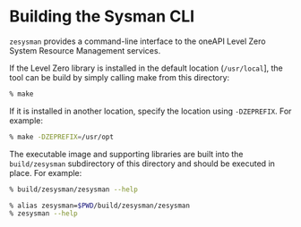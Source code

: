 # Building the Sysman CLI

`zesysman` provides a command-line interface to the oneAPI Level Zero System Resource Management services.

If the Level Zero library is installed in the default location (`/usr/local`], the tool can be build by simply calling make from this directory:

```bash
% make
```

If it is installed in another location, specify the location using `-DZEPREFIX`. For example:

```bash
% make -DZEPREFIX=/usr/opt
```

The executable image and supporting libraries are built into the `build/zesysman` subdirectory of this directory and should be executed in place. For example:

```bash
% build/zesysman/zesysman --help
```

```bash
% alias zesysman=$PWD/build/zesysman/zesysman
% zesysman --help
```
